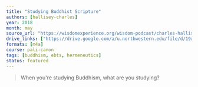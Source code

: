 ```yaml
---
title: "Studying Buddhist Scripture"
authors: [hallisey-charles]
year: 2018
month: may
source_url: "https://wisdomexperience.org/wisdom-podcast/charles-hallisey/"
drive_links: ["https://drive.google.com/a/u.northwestern.edu/file/d/19xQJhqAuu3uoj44qfTXW_ZaD-OCfrbWl/view?usp=drivesdk"]
formats: [m4a]
course: pali-canon
tags: [buddhism, ebts, hermeneutics]
status: featured
---
```


> When you're studying Buddhism, what are you studying?
